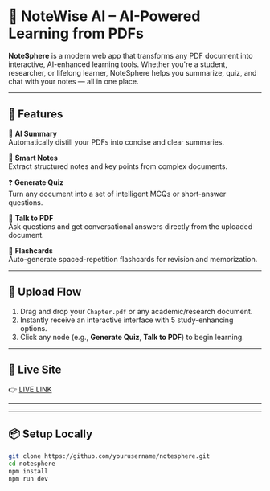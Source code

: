 # 📘 NoteWise AI – AI-Powered Learning from PDFs

**NoteSphere** is a modern web app that transforms any PDF document into interactive, AI-enhanced learning tools. Whether you're a student, researcher, or lifelong learner, NoteSphere helps you summarize, quiz, and chat with your notes — all in one place.

---

## 🚀 Features

🌟 **AI Summary**  
Automatically distill your PDFs into concise and clear summaries.

📝 **Smart Notes**  
Extract structured notes and key points from complex documents.

❓ **Generate Quiz**  
Turn any document into a set of intelligent MCQs or short-answer questions.

💬 **Talk to PDF**  
Ask questions and get conversational answers directly from the uploaded document.

🧠 **Flashcards**  
Auto-generate spaced-repetition flashcards for revision and memorization.

---

## 📂 Upload Flow

1. Drag and drop your `Chapter.pdf` or any academic/research document.
2. Instantly receive an interactive interface with 5 study-enhancing options.
3. Click any node (e.g., **Generate Quiz**, **Talk to PDF**) to begin learning.

---
## 📍 Live Site

👉 [LIVE LINK](https://notewiseai.vercel.app/)


---



---

## 📦 Setup Locally

```bash
git clone https://github.com/yourusername/notesphere.git
cd notesphere
npm install
npm run dev
